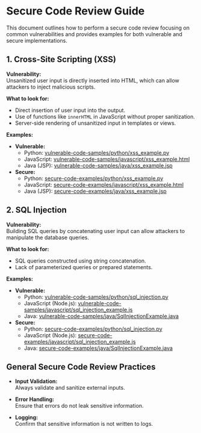 # Secure Code Review Guide

This document outlines how to perform a secure code review focusing on common vulnerabilities and provides examples for both vulnerable and secure implementations.

## 1. Cross-Site Scripting (XSS)

**Vulnerability:**  
Unsanitized user input is directly inserted into HTML, which can allow attackers to inject malicious scripts.

**What to look for:**
- Direct insertion of user input into the output.
- Use of functions like `innerHTML` in JavaScript without proper sanitization.
- Server-side rendering of unsanitized input in templates or views.

**Examples:**
- **Vulnerable:**
  - Python: [vulnerable-code-samples/python/xss_example.py](../vulnerable-code-samples/python/xss_example.py)
  - JavaScript: [vulnerable-code-samples/javascript/xss_example.html](../vulnerable-code-samples/javascript/xss_example.html)
  - Java (JSP): [vulnerable-code-samples/java/xss_example.jsp](../vulnerable-code-samples/java/xss_example.jsp)
- **Secure:**
  - Python: [secure-code-examples/python/xss_example.py](../secure-code-examples/python/xss_example.py)
  - JavaScript: [secure-code-examples/javascript/xss_example.html](../secure-code-examples/javascript/xss_example.html)
  - Java (JSP): [secure-code-examples/java/xss_example.jsp](../secure-code-examples/java/xss_example.jsp)

## 2. SQL Injection

**Vulnerability:**  
Building SQL queries by concatenating user input can allow attackers to manipulate the database queries.

**What to look for:**
- SQL queries constructed using string concatenation.
- Lack of parameterized queries or prepared statements.

**Examples:**
- **Vulnerable:**
  - Python: [vulnerable-code-samples/python/sql_injection.py](../vulnerable-code-samples/python/sql_injection.py)
  - JavaScript (Node.js): [vulnerable-code-samples/javascript/sql_injection_example.js](../vulnerable-code-samples/javascript/sql_injection_example.js)
  - Java: [vulnerable-code-samples/java/SqlInjectionExample.java](../vulnerable-code-samples/java/SqlInjectionExample.java)
- **Secure:**
  - Python: [secure-code-examples/python/sql_injection.py](../secure-code-examples/python/sql_injection.py)
  - JavaScript (Node.js): [secure-code-examples/javascript/sql_injection_example.js](../secure-code-examples/javascript/sql_injection_example.js)
  - Java: [secure-code-examples/java/SqlInjectionExample.java](../secure-code-examples/java/SqlInjectionExample.java)

## General Secure Code Review Practices

- **Input Validation:**  
  Always validate and sanitize external inputs.

- **Error Handling:**  
  Ensure that errors do not leak sensitive information.

- **Logging:**  
  Confirm that sensitive information is not written to logs.
